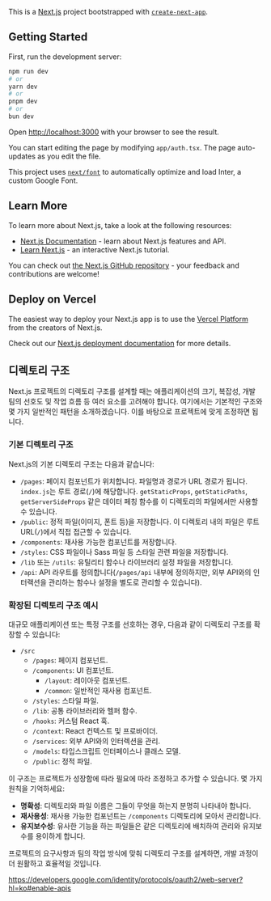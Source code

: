 This is a [Next.js](https://nextjs.org/) project bootstrapped with [`create-next-app`](https://github.com/vercel/next.js/tree/canary/packages/create-next-app).

## Getting Started

First, run the development server:

```bash
npm run dev
# or
yarn dev
# or
pnpm dev
# or
bun dev
```

Open [http://localhost:3000](http://localhost:3000) with your browser to see the result.

You can start editing the page by modifying `app/auth.tsx`. The page auto-updates as you edit the file.

This project uses [`next/font`](https://nextjs.org/docs/basic-features/font-optimization) to automatically optimize and load Inter, a custom Google Font.

## Learn More

To learn more about Next.js, take a look at the following resources:

- [Next.js Documentation](https://nextjs.org/docs) - learn about Next.js features and API.
- [Learn Next.js](https://nextjs.org/learn) - an interactive Next.js tutorial.

You can check out [the Next.js GitHub repository](https://github.com/vercel/next.js/) - your feedback and contributions are welcome!

## Deploy on Vercel

The easiest way to deploy your Next.js app is to use the [Vercel Platform](https://vercel.com/new?utm_medium=default-template&filter=next.js&utm_source=create-next-app&utm_campaign=create-next-app-readme) from the creators of Next.js.

Check out our [Next.js deployment documentation](https://nextjs.org/docs/deployment) for more details.

## 디렉토리 구조

Next.js 프로젝트의 디렉토리 구조를 설계할 때는 애플리케이션의 크기, 복잡성, 개발 팀의 선호도 및 작업 흐름 등 여러 요소를 고려해야 합니다. 여기에서는 기본적인 구조와 몇 가지 일반적인 패턴을 소개하겠습니다. 이를 바탕으로 프로젝트에 맞게 조정하면 됩니다.

### 기본 디렉토리 구조
Next.js의 기본 디렉토리 구조는 다음과 같습니다:

- `/pages`: 페이지 컴포넌트가 위치합니다. 파일명과 경로가 URL 경로가 됩니다. `index.js`는 루트 경로(`/`)에 해당합니다. `getStaticProps`, `getStaticPaths`, `getServerSideProps` 같은 데이터 페칭 함수를 이 디렉토리의 파일에서만 사용할 수 있습니다.
- `/public`: 정적 파일(이미지, 폰트 등)을 저장합니다. 이 디렉토리 내의 파일은 루트 URL(`/`)에서 직접 접근할 수 있습니다.
- `/components`: 재사용 가능한 컴포넌트를 저장합니다.
- `/styles`: CSS 파일이나 Sass 파일 등 스타일 관련 파일을 저장합니다.
- `/lib` 또는 `/utils`: 유틸리티 함수나 라이브러리 설정 파일을 저장합니다.
- `/api`: API 라우트를 정의합니다(`/pages/api` 내부에 정의하지만, 외부 API와의 인터랙션을 관리하는 함수나 설정을 별도로 관리할 수 있습니다).

### 확장된 디렉토리 구조 예시
대규모 애플리케이션 또는 특정 구조를 선호하는 경우, 다음과 같이 디렉토리 구조를 확장할 수 있습니다:

- `/src`
    - `/pages`: 페이지 컴포넌트.
    - `/components`: UI 컴포넌트.
        - `/layout`: 레이아웃 컴포넌트.
        - `/common`: 일반적인 재사용 컴포넌트.
    - `/styles`: 스타일 파일.
    - `/lib`: 공통 라이브러리와 헬퍼 함수.
    - `/hooks`: 커스텀 React 훅.
    - `/context`: React 컨텍스트 및 프로바이더.
    - `/services`: 외부 API와의 인터렉션을 관리.
    - `/models`: 타입스크립트 인터페이스나 클래스 모델.
    - `/public`: 정적 파일.

이 구조는 프로젝트가 성장함에 따라 필요에 따라 조정하고 추가할 수 있습니다. 몇 가지 원칙을 기억하세요:

- **명확성**: 디렉토리와 파일 이름은 그들이 무엇을 하는지 분명히 나타내야 합니다.
- **재사용성**: 재사용 가능한 컴포넌트는 `/components` 디렉토리에 모아서 관리합니다.
- **유지보수성**: 유사한 기능을 하는 파일들은 같은 디렉토리에 배치하여 관리와 유지보수를 용이하게 합니다.

프로젝트의 요구사항과 팀의 작업 방식에 맞춰 디렉토리 구조를 설계하면, 개발 과정이 더 원활하고 효율적일 것입니다.


https://developers.google.com/identity/protocols/oauth2/web-server?hl=ko#enable-apis